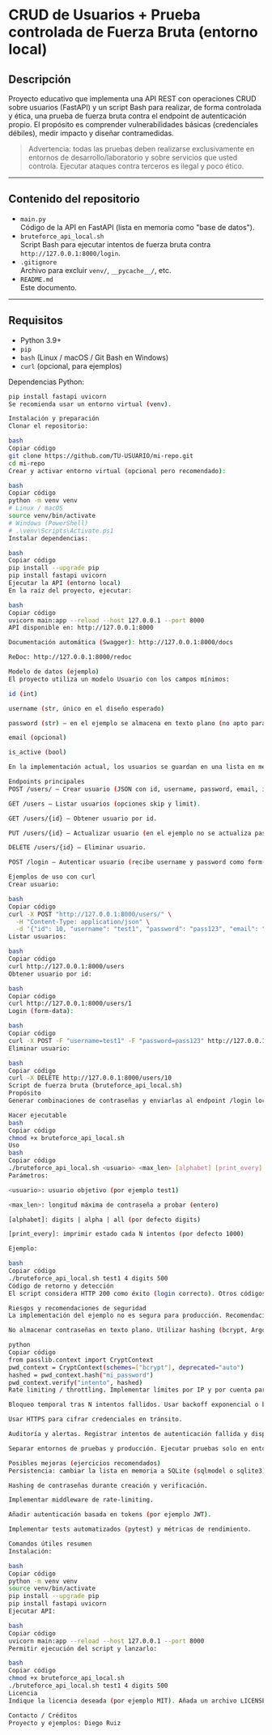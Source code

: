 # CRUD de Usuarios + Prueba controlada de Fuerza Bruta (entorno local)

## Descripción
Proyecto educativo que implementa una API REST con operaciones CRUD sobre usuarios (FastAPI) y un script Bash para realizar, de forma controlada y ética, una prueba de fuerza bruta contra el endpoint de autenticación propio. El propósito es comprender vulnerabilidades básicas (credenciales débiles), medir impacto y diseñar contramedidas.

> Advertencia: todas las pruebas deben realizarse exclusivamente en entornos de desarrollo/laboratorio y sobre servicios que usted controla. Ejecutar ataques contra terceros es ilegal y poco ético.

---

## Contenido del repositorio
- `main.py`  
  Código de la API en FastAPI (lista en memoria como "base de datos").
- `bruteforce_api_local.sh`  
  Script Bash para ejecutar intentos de fuerza bruta contra `http://127.0.0.1:8000/login`.
- `.gitignore`  
  Archivo para excluir `venv/`, `__pycache__/`, etc.
- `README.md`  
  Este documento.

---

## Requisitos
- Python 3.9+  
- `pip`  
- `bash` (Linux / macOS / Git Bash en Windows)  
- `curl` (opcional, para ejemplos)  

Dependencias Python:
```bash
pip install fastapi uvicorn
Se recomienda usar un entorno virtual (venv).

Instalación y preparación
Clonar el repositorio:

bash
Copiar código
git clone https://github.com/TU-USUARIO/mi-repo.git
cd mi-repo
Crear y activar entorno virtual (opcional pero recomendado):

bash
Copiar código
python -m venv venv
# Linux / macOS
source venv/bin/activate
# Windows (PowerShell)
# .\venv\Scripts\Activate.ps1
Instalar dependencias:

bash
Copiar código
pip install --upgrade pip
pip install fastapi uvicorn
Ejecutar la API (entorno local)
En la raíz del proyecto, ejecutar:

bash
Copiar código
uvicorn main:app --reload --host 127.0.0.1 --port 8000
API disponible en: http://127.0.0.1:8000

Documentación automática (Swagger): http://127.0.0.1:8000/docs

ReDoc: http://127.0.0.1:8000/redoc

Modelo de datos (ejemplo)
El proyecto utiliza un modelo Usuario con los campos mínimos:

id (int)

username (str, único en el diseño esperado)

password (str) — en el ejemplo se almacena en texto plano (no apto para producción)

email (opcional)

is_active (bool)

En la implementación actual, los usuarios se guardan en una lista en memoria (bd) que actúa como base de datos temporal.

Endpoints principales
POST /users/ — Crear usuario (JSON con id, username, password, email, is_active).

GET /users — Listar usuarios (opciones skip y limit).

GET /users/{id} — Obtener usuario por id.

PUT /users/{id} — Actualizar usuario (en el ejemplo no se actualiza password).

DELETE /users/{id} — Eliminar usuario.

POST /login — Autenticar usuario (recibe username y password como form-data).

Ejemplos de uso con curl
Crear usuario:

bash
Copiar código
curl -X POST "http://127.0.0.1:8000/users/" \
  -H "Content-Type: application/json" \
  -d '{"id": 10, "username": "test1", "password": "pass123", "email": "t@t.com", "is_active": true}'
Listar usuarios:

bash
Copiar código
curl http://127.0.0.1:8000/users
Obtener usuario por id:

bash
Copiar código
curl http://127.0.0.1:8000/users/1
Login (form-data):

bash
Copiar código
curl -X POST -F "username=test1" -F "password=pass123" http://127.0.0.1:8000/login
Eliminar usuario:

bash
Copiar código
curl -X DELETE http://127.0.0.1:8000/users/10
Script de fuerza bruta (bruteforce_api_local.sh)
Propósito
Generar combinaciones de contraseñas y enviarlas al endpoint /login local para observar respuestas y tiempos. El script incluye protecciones para prevenir ataques remotos: por defecto solo permite 127.0.0.1, localhost y ::1.

Hacer ejecutable
bash
Copiar código
chmod +x bruteforce_api_local.sh
Uso
bash
Copiar código
./bruteforce_api_local.sh <usuario> <max_len> [alphabet] [print_every]
Parámetros:

<usuario>: usuario objetivo (por ejemplo test1)

<max_len>: longitud máxima de contraseña a probar (entero)

[alphabet]: digits | alpha | all (por defecto digits)

[print_every]: imprimir estado cada N intentos (por defecto 1000)

Ejemplo:

bash
Copiar código
./bruteforce_api_local.sh test1 4 digits 500
Código de retorno y detección
El script considera HTTP 200 como éxito (login correcto). Otros códigos (401, 403) indican fallo o usuario inactivo. 000 indica problemas de conexión o timeout.

Riesgos y recomendaciones de seguridad
La implementación del ejemplo no es segura para producción. Recomendaciones imprescindibles antes de usar en entornos reales:

No almacenar contraseñas en texto plano. Utilizar hashing (bcrypt, Argon2). Ejemplo con passlib:

python
Copiar código
from passlib.context import CryptContext
pwd_context = CryptContext(schemes=["bcrypt"], deprecated="auto")
hashed = pwd_context.hash("mi_password")
pwd_context.verify("intento", hashed)
Rate limiting / throttling. Implementar límites por IP y por cuenta para mitigar intentos automatizados.

Bloqueo temporal tras N intentos fallidos. Usar backoff exponencial o bloqueos temporales por cuenta/IP.

Usar HTTPS para cifrar credenciales en tránsito.

Auditoría y alertas. Registrar intentos de autenticación fallida y disparar alertas si se detecta actividad sospechosa.

Separar entornos de pruebas y producción. Ejecutar pruebas solo en entornos controlados y aislados.

Posibles mejoras (ejercicios recomendados)
Persistencia: cambiar la lista en memoria a SQLite (sqlmodel o sqlite3).

Hashing de contraseñas durante creación y verificación.

Implementar middleware de rate-limiting.

Añadir autenticación basada en tokens (por ejemplo JWT).

Implementar tests automatizados (pytest) y métricas de rendimiento.

Comandos útiles resumen
Instalación:

bash
Copiar código
python -m venv venv
source venv/bin/activate
pip install --upgrade pip
pip install fastapi uvicorn
Ejecutar API:

bash
Copiar código
uvicorn main:app --reload --host 127.0.0.1 --port 8000
Permitir ejecución del script y lanzarlo:

bash
Copiar código
chmod +x bruteforce_api_local.sh
./bruteforce_api_local.sh test1 4 digits 500
Licencia
Indique la licencia deseada (por ejemplo MIT). Añada un archivo LICENSE si corresponde.

Contacto / Créditos
Proyecto y ejemplos: Diego Ruiz 

